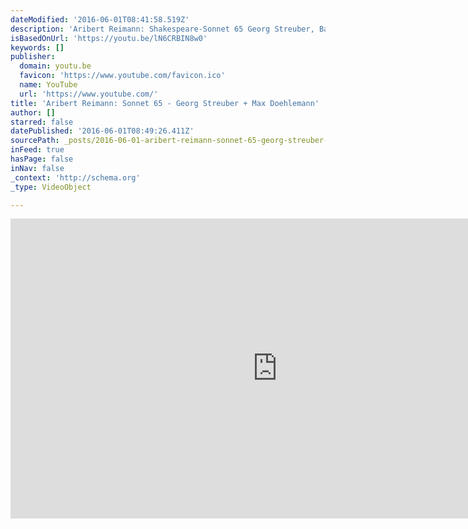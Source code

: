 ```yaml
---
dateModified: '2016-06-01T08:41:58.519Z'
description: 'Aribert Reimann: Shakespeare-Sonnet 65 Georg Streuber, Bariton Max Doehlemann, Klavier http://songs-of-the-clown.com/ http://www.amazon.de/Shakespeare-Songs-Clown-Georg-Streuber/dp/B00ODFVZ2A/ref=sr_1_2?ie=UTF8&qid=1426973085&sr=8-2&keywords=max+doehlemann'
isBasedOnUrl: 'https://youtu.be/lN6CRBIN8w0'
keywords: []
publisher:
  domain: youtu.be
  favicon: 'https://www.youtube.com/favicon.ico'
  name: YouTube
  url: 'https://www.youtube.com/'
title: 'Aribert Reimann: Sonnet 65 - Georg Streuber + Max Doehlemann'
author: []
starred: false
datePublished: '2016-06-01T08:49:26.411Z'
sourcePath: _posts/2016-06-01-aribert-reimann-sonnet-65-georg-streuber-max-doehlemann.md
inFeed: true
hasPage: false
inNav: false
_context: 'http://schema.org'
_type: VideoObject

---
```

<iframe src="https://cdn.embedly.com/widgets/media.html?src=https%3A%2F%2Fwww.youtube.com%2Fembed%2FlN6CRBIN8w0%3Ffeature%3Doembed&amp;url=http%3A%2F%2Fwww.youtube.com%2Fwatch%3Fv%3DlN6CRBIN8w0&amp;image=https%3A%2F%2Fi.ytimg.com%2Fvi%2FlN6CRBIN8w0%2Fhqdefault.jpg&amp;key=b7d04c9b404c499eba89ee7072e1c4f7&amp;type=text%2Fhtml&amp;schema=youtube" width="854" height="480" scrolling="no" frameborder="0" allowfullscreen="" style=""></iframe>